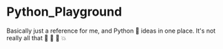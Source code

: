# Python_Playground

Basically just a reference for me, and Python :snake: ideas in one place. It's not really all that :metal: :tada: :snake: :boom:
